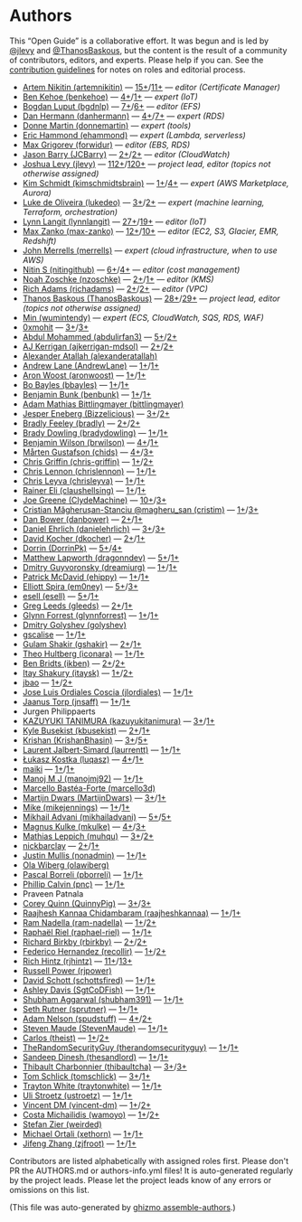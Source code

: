 # Authors

This “Open Guide” is a collaborative effort.
It was begun and is led by [@jlevy](https://github.com/jlevy) and [@ThanosBaskous](https://github.com/ThanosBaskous),
but the content is the result of a community of contributors, editors, and experts.
Please help if you can. See the [contribution guidelines](CONTRIBUTING.md) for notes on roles and editorial process.


* [Artem Nikitin (artemnikitin)](https://github.com/artemnikitin) — [15+](https://github.com/open-guides/og-aws/commits?author=artemnikitin)/[11+](https://github.com/open-guides/og-aws/issues?q=author%3Aartemnikitin) — _editor (Certificate Manager)_
* [Ben Kehoe (benkehoe)](https://github.com/benkehoe) — [4+](https://github.com/open-guides/og-aws/commits?author=benkehoe)/[1+](https://github.com/open-guides/og-aws/issues?q=author%3Abenkehoe) — _expert (IoT)_
* [Bogdan Luput (bgdnlp)](https://github.com/bgdnlp) — [7+](https://github.com/open-guides/og-aws/commits?author=bgdnlp)/[6+](https://github.com/open-guides/og-aws/issues?q=author%3Abgdnlp) — _editor (EFS)_
* [Dan Hermann (danhermann)](https://github.com/danhermann) — [4+](https://github.com/open-guides/og-aws/commits?author=danhermann)/[7+](https://github.com/open-guides/og-aws/issues?q=author%3Adanhermann) — _expert (RDS)_
* [Donne Martin (donnemartin)](https://github.com/donnemartin) — _expert (tools)_
* [Eric Hammond (ehammond)](https://github.com/ehammond) — _expert (Lambda, serverless)_
* [Max Grigorev (forwidur)](https://github.com/forwidur) — _editor (EBS, RDS)_
* [Jason Barry (JCBarry)](https://github.com/JCBarry) — [2+](https://github.com/open-guides/og-aws/commits?author=JCBarry)/[2+](https://github.com/open-guides/og-aws/issues?q=author%3AJCBarry) — _editor (CloudWatch)_
* [Joshua Levy (jlevy)](https://github.com/jlevy) — [112+](https://github.com/open-guides/og-aws/commits?author=jlevy)/[120+](https://github.com/open-guides/og-aws/issues?q=author%3Ajlevy) — _project lead, editor (topics not otherwise assigned)_
* [Kim Schmidt (kimschmidtsbrain)](https://github.com/kimschmidtsbrain) — [1+](https://github.com/open-guides/og-aws/commits?author=kimschmidtsbrain)/[4+](https://github.com/open-guides/og-aws/issues?q=author%3Akimschmidtsbrain) — _expert (AWS Marketplace, Aurora)_
* [Luke de Oliveira (lukedeo)](https://github.com/lukedeo) — [3+](https://github.com/open-guides/og-aws/commits?author=lukedeo)/[2+](https://github.com/open-guides/og-aws/issues?q=author%3Alukedeo) — _expert (machine learning, Terraform, orchestration)_
* [Lynn Langit (lynnlangit)](https://github.com/lynnlangit) — [27+](https://github.com/open-guides/og-aws/commits?author=lynnlangit)/[19+](https://github.com/open-guides/og-aws/issues?q=author%3Alynnlangit) — _editor (IoT)_
* [Max Zanko (max-zanko)](https://github.com/max-zanko) — [12+](https://github.com/open-guides/og-aws/commits?author=max-zanko)/[10+](https://github.com/open-guides/og-aws/issues?q=author%3Amax-zanko) — _editor (EC2, S3, Glacier, EMR, Redshift)_
* [John Merrells (merrells)](https://github.com/merrells) — _expert (cloud infrastructure, when to use AWS)_
* [Nitin S (nitingithub)](https://github.com/nitingithub) — [6+](https://github.com/open-guides/og-aws/commits?author=nitingithub)/[4+](https://github.com/open-guides/og-aws/issues?q=author%3Anitingithub) — _editor (cost management)_
* [Noah Zoschke (nzoschke)](https://github.com/nzoschke) — [2+](https://github.com/open-guides/og-aws/commits?author=nzoschke)/[1+](https://github.com/open-guides/og-aws/issues?q=author%3Anzoschke) — _editor (KMS)_
* [Rich Adams (richadams)](https://github.com/richadams) — [2+](https://github.com/open-guides/og-aws/commits?author=richadams)/[2+](https://github.com/open-guides/og-aws/issues?q=author%3Arichadams) — _editor (VPC)_
* [Thanos Baskous (ThanosBaskous)](https://github.com/ThanosBaskous) — [28+](https://github.com/open-guides/og-aws/commits?author=ThanosBaskous)/[29+](https://github.com/open-guides/og-aws/issues?q=author%3AThanosBaskous) — _project lead, editor (topics not otherwise assigned)_
* [Min (wumintendy)](https://github.com/wumintendy) — _expert (ECS, CloudWatch, SQS, RDS, WAF)_
* [0xmohit](https://github.com/0xmohit) — [3+](https://github.com/open-guides/og-aws/commits?author=0xmohit)/[3+](https://github.com/open-guides/og-aws/issues?q=author%3A0xmohit)
* [Abdul Mohammed (abdulirfan3)](https://github.com/abdulirfan3) — [5+](https://github.com/open-guides/og-aws/commits?author=abdulirfan3)/[2+](https://github.com/open-guides/og-aws/issues?q=author%3Aabdulirfan3)
* [AJ Kerrigan (ajkerrigan-mdsol)](https://github.com/ajkerrigan-mdsol) — [2+](https://github.com/open-guides/og-aws/commits?author=ajkerrigan-mdsol)/[2+](https://github.com/open-guides/og-aws/issues?q=author%3Aajkerrigan-mdsol)
* [Alexander Atallah (alexanderatallah)](https://github.com/alexanderatallah)
* [Andrew Lane (AndrewLane)](https://github.com/AndrewLane) — [1+](https://github.com/open-guides/og-aws/commits?author=AndrewLane)/[1+](https://github.com/open-guides/og-aws/issues?q=author%3AAndrewLane)
* [Aron Woost (aronwoost)](https://github.com/aronwoost) — [1+](https://github.com/open-guides/og-aws/commits?author=aronwoost)/[1+](https://github.com/open-guides/og-aws/issues?q=author%3Aaronwoost)
* [Bo Bayles (bbayles)](https://github.com/bbayles) — [1+](https://github.com/open-guides/og-aws/commits?author=bbayles)/[1+](https://github.com/open-guides/og-aws/issues?q=author%3Abbayles)
* [Benjamin Bunk (benbunk)](https://github.com/benbunk) — [1+](https://github.com/open-guides/og-aws/commits?author=benbunk)/[1+](https://github.com/open-guides/og-aws/issues?q=author%3Abenbunk)
* [Adam Mathias Bittlingmayer (bittlingmayer)](https://github.com/bittlingmayer)
* [Jesper Eneberg (Bizzelicious)](https://github.com/Bizzelicious) — [3+](https://github.com/open-guides/og-aws/commits?author=Bizzelicious)/[2+](https://github.com/open-guides/og-aws/issues?q=author%3ABizzelicious)
* [Bradly Feeley (bradly)](https://github.com/bradly) — [2+](https://github.com/open-guides/og-aws/commits?author=bradly)/[2+](https://github.com/open-guides/og-aws/issues?q=author%3Abradly)
* [Brady Dowling (bradydowling)](https://github.com/bradydowling) — [1+](https://github.com/open-guides/og-aws/commits?author=bradydowling)/[1+](https://github.com/open-guides/og-aws/issues?q=author%3Abradydowling)
* [Benjamin Wilson (brwilson)](https://github.com/brwilson) — [4+](https://github.com/open-guides/og-aws/commits?author=brwilson)/[1+](https://github.com/open-guides/og-aws/issues?q=author%3Abrwilson)
* [Mårten Gustafson (chids)](https://github.com/chids) — [4+](https://github.com/open-guides/og-aws/commits?author=chids)/[3+](https://github.com/open-guides/og-aws/issues?q=author%3Achids)
* [Chris Griffin (chris-griffin)](https://github.com/chris-griffin) — [1+](https://github.com/open-guides/og-aws/commits?author=chris-griffin)/[2+](https://github.com/open-guides/og-aws/issues?q=author%3Achris-griffin)
* [Chris Lennon (chrislennon)](https://github.com/chrislennon) — [1+](https://github.com/open-guides/og-aws/commits?author=chrislennon)/[1+](https://github.com/open-guides/og-aws/issues?q=author%3Achrislennon)
* [Chris Leyva (chrisleyva)](https://github.com/chrisleyva) — [1+](https://github.com/open-guides/og-aws/commits?author=chrisleyva)/[1+](https://github.com/open-guides/og-aws/issues?q=author%3Achrisleyva)
* [Rainer Eli (claushellsing)](https://github.com/claushellsing) — [1+](https://github.com/open-guides/og-aws/commits?author=claushellsing)/[1+](https://github.com/open-guides/og-aws/issues?q=author%3Aclaushellsing)
* [Joe Greene (ClydeMachine)](https://github.com/ClydeMachine) — [10+](https://github.com/open-guides/og-aws/commits?author=ClydeMachine)/[3+](https://github.com/open-guides/og-aws/issues?q=author%3AClydeMachine)
* [Cristian Măgherușan-Stanciu @magheru_san (cristim)](https://github.com/cristim) — [1+](https://github.com/open-guides/og-aws/commits?author=cristim)/[3+](https://github.com/open-guides/og-aws/issues?q=author%3Acristim)
* [Dan Bower (danbower)](https://github.com/danbower) — [2+](https://github.com/open-guides/og-aws/commits?author=danbower)/[1+](https://github.com/open-guides/og-aws/issues?q=author%3Adanbower)
* [Daniel Ehrlich (danielehrlich)](https://github.com/danielehrlich) — [3+](https://github.com/open-guides/og-aws/commits?author=danielehrlich)/[3+](https://github.com/open-guides/og-aws/issues?q=author%3Adanielehrlich)
* [David Kocher (dkocher)](https://github.com/dkocher) — [2+](https://github.com/open-guides/og-aws/commits?author=dkocher)/[1+](https://github.com/open-guides/og-aws/issues?q=author%3Adkocher)
* [Dorrin (DorrinPk)](https://github.com/DorrinPk) — [5+](https://github.com/open-guides/og-aws/commits?author=DorrinPk)/[4+](https://github.com/open-guides/og-aws/issues?q=author%3ADorrinPk)
* [Matthew Lapworth (dragonndev)](https://github.com/dragonndev) — [5+](https://github.com/open-guides/og-aws/commits?author=dragonndev)/[1+](https://github.com/open-guides/og-aws/issues?q=author%3Adragonndev)
* [Dmitry Guyvoronsky (dreamiurg)](https://github.com/dreamiurg) — [1+](https://github.com/open-guides/og-aws/commits?author=dreamiurg)/[1+](https://github.com/open-guides/og-aws/issues?q=author%3Adreamiurg)
* [Patrick McDavid (ehippy)](https://github.com/ehippy) — [1+](https://github.com/open-guides/og-aws/commits?author=ehippy)/[1+](https://github.com/open-guides/og-aws/issues?q=author%3Aehippy)
* [Elliott Spira (em0ney)](https://github.com/em0ney) — [5+](https://github.com/open-guides/og-aws/commits?author=em0ney)/[3+](https://github.com/open-guides/og-aws/issues?q=author%3Aem0ney)
* [esell (esell)](https://github.com/esell) — [5+](https://github.com/open-guides/og-aws/commits?author=esell)/[1+](https://github.com/open-guides/og-aws/issues?q=author%3Aesell)
* [Greg Leeds (gleeds)](https://github.com/gleeds) — [2+](https://github.com/open-guides/og-aws/commits?author=gleeds)/[1+](https://github.com/open-guides/og-aws/issues?q=author%3Agleeds)
* [Glynn Forrest (glynnforrest)](https://github.com/glynnforrest) — [1+](https://github.com/open-guides/og-aws/commits?author=glynnforrest)/[1+](https://github.com/open-guides/og-aws/issues?q=author%3Aglynnforrest)
* [Dmitry Golyshev (golyshev)](https://github.com/golyshev)
* [gscalise](https://github.com/gscalise) — [1+](https://github.com/open-guides/og-aws/commits?author=gscalise)/[1+](https://github.com/open-guides/og-aws/issues?q=author%3Agscalise)
* [Gulam Shakir (gshakir)](https://github.com/gshakir) — [2+](https://github.com/open-guides/og-aws/commits?author=gshakir)/[1+](https://github.com/open-guides/og-aws/issues?q=author%3Agshakir)
* [Theo Hultberg (iconara)](https://github.com/iconara) — [1+](https://github.com/open-guides/og-aws/commits?author=iconara)/[1+](https://github.com/open-guides/og-aws/issues?q=author%3Aiconara)
* [Ben Bridts (ikben)](https://github.com/ikben) — [2+](https://github.com/open-guides/og-aws/commits?author=ikben)/[2+](https://github.com/open-guides/og-aws/issues?q=author%3Aikben)
* [Itay Shakury (itaysk)](https://github.com/itaysk) — [1+](https://github.com/open-guides/og-aws/commits?author=itaysk)/[2+](https://github.com/open-guides/og-aws/issues?q=author%3Aitaysk)
* [jbao](https://github.com/jbao) — [1+](https://github.com/open-guides/og-aws/commits?author=jbao)/[2+](https://github.com/open-guides/og-aws/issues?q=author%3Ajbao)
* [Jose Luis Ordiales Coscia (jlordiales)](https://github.com/jlordiales) — [1+](https://github.com/open-guides/og-aws/commits?author=jlordiales)/[1+](https://github.com/open-guides/og-aws/issues?q=author%3Ajlordiales)
* [Jaanus Torp (jnsaff)](https://github.com/jnsaff) — [1+](https://github.com/open-guides/og-aws/commits?author=jnsaff)/[1+](https://github.com/open-guides/og-aws/issues?q=author%3Ajnsaff)
* Jurgen Philippaerts
* [KAZUYUKI TANIMURA (kazuyukitanimura)](https://github.com/kazuyukitanimura) — [3+](https://github.com/open-guides/og-aws/commits?author=kazuyukitanimura)/[1+](https://github.com/open-guides/og-aws/issues?q=author%3Akazuyukitanimura)
* [Kyle Busekist (kbusekist)](https://github.com/kbusekist) — [2+](https://github.com/open-guides/og-aws/commits?author=kbusekist)/[1+](https://github.com/open-guides/og-aws/issues?q=author%3Akbusekist)
* [Krishan (KrishanBhasin)](https://github.com/KrishanBhasin) — [3+](https://github.com/open-guides/og-aws/commits?author=KrishanBhasin)/[5+](https://github.com/open-guides/og-aws/issues?q=author%3AKrishanBhasin)
* [Laurent Jalbert-Simard (laurrentt)](https://github.com/laurrentt) — [1+](https://github.com/open-guides/og-aws/commits?author=laurrentt)/[1+](https://github.com/open-guides/og-aws/issues?q=author%3Alaurrentt)
* [Łukasz Kostka (luqasz)](https://github.com/luqasz) — [4+](https://github.com/open-guides/og-aws/commits?author=luqasz)/[1+](https://github.com/open-guides/og-aws/issues?q=author%3Aluqasz)
* [maiki](https://github.com/maiki) — [1+](https://github.com/open-guides/og-aws/commits?author=maiki)/[1+](https://github.com/open-guides/og-aws/issues?q=author%3Amaiki)
* [Manoj M J (manojmj92)](https://github.com/manojmj92) — [1+](https://github.com/open-guides/og-aws/commits?author=manojmj92)/[1+](https://github.com/open-guides/og-aws/issues?q=author%3Amanojmj92)
* [Marcello Bastéa-Forte (marcello3d)](https://github.com/marcello3d)
* [Martijn Dwars (MartijnDwars)](https://github.com/MartijnDwars) — [3+](https://github.com/open-guides/og-aws/commits?author=MartijnDwars)/[1+](https://github.com/open-guides/og-aws/issues?q=author%3AMartijnDwars)
* [Mike  (mikejennings)](https://github.com/mikejennings) — [1+](https://github.com/open-guides/og-aws/commits?author=mikejennings)/[1+](https://github.com/open-guides/og-aws/issues?q=author%3Amikejennings)
* [Mikhail Advani (mikhailadvani)](https://github.com/mikhailadvani) — [5+](https://github.com/open-guides/og-aws/commits?author=mikhailadvani)/[5+](https://github.com/open-guides/og-aws/issues?q=author%3Amikhailadvani)
* [Magnus Kulke (mkulke)](https://github.com/mkulke) — [4+](https://github.com/open-guides/og-aws/commits?author=mkulke)/[3+](https://github.com/open-guides/og-aws/issues?q=author%3Amkulke)
* [Mathias Leppich (muhqu)](https://github.com/muhqu) — [3+](https://github.com/open-guides/og-aws/commits?author=muhqu)/[2+](https://github.com/open-guides/og-aws/issues?q=author%3Amuhqu)
* [nickbarclay](https://github.com/nickbarclay) — [2+](https://github.com/open-guides/og-aws/commits?author=nickbarclay)/[1+](https://github.com/open-guides/og-aws/issues?q=author%3Anickbarclay)
* [Justin Mullis (nonadmin)](https://github.com/nonadmin) — [1+](https://github.com/open-guides/og-aws/commits?author=nonadmin)/[1+](https://github.com/open-guides/og-aws/issues?q=author%3Anonadmin)
* [Ola Wiberg (olawiberg)](https://github.com/olawiberg)
* [Pascal Borreli (pborreli)](https://github.com/pborreli) — [1+](https://github.com/open-guides/og-aws/commits?author=pborreli)/[1+](https://github.com/open-guides/og-aws/issues?q=author%3Apborreli)
* [Phillip Calvin (pnc)](https://github.com/pnc) — [1+](https://github.com/open-guides/og-aws/commits?author=pnc)/[1+](https://github.com/open-guides/og-aws/issues?q=author%3Apnc)
* Praveen Patnala
* [Corey Quinn (QuinnyPig)](https://github.com/QuinnyPig) — [3+](https://github.com/open-guides/og-aws/commits?author=QuinnyPig)/[3+](https://github.com/open-guides/og-aws/issues?q=author%3AQuinnyPig)
* [Raajhesh Kannaa Chidambaram (raajheshkannaa)](https://github.com/raajheshkannaa) — [1+](https://github.com/open-guides/og-aws/commits?author=raajheshkannaa)/[1+](https://github.com/open-guides/og-aws/issues?q=author%3Araajheshkannaa)
* [Ram Nadella (ram-nadella)](https://github.com/ram-nadella) — [1+](https://github.com/open-guides/og-aws/commits?author=ram-nadella)/[2+](https://github.com/open-guides/og-aws/issues?q=author%3Aram-nadella)
* [Raphaël Riel (raphael-riel)](https://github.com/raphael-riel) — [1+](https://github.com/open-guides/og-aws/commits?author=raphael-riel)/[1+](https://github.com/open-guides/og-aws/issues?q=author%3Araphael-riel)
* [Richard Birkby (rbirkby)](https://github.com/rbirkby) — [2+](https://github.com/open-guides/og-aws/commits?author=rbirkby)/[2+](https://github.com/open-guides/og-aws/issues?q=author%3Arbirkby)
* [Federico Hernandez (recollir)](https://github.com/recollir) — [1+](https://github.com/open-guides/og-aws/commits?author=recollir)/[2+](https://github.com/open-guides/og-aws/issues?q=author%3Arecollir)
* [Rich Hintz (rjhintz)](https://github.com/rjhintz) — [11+](https://github.com/open-guides/og-aws/commits?author=rjhintz)/[13+](https://github.com/open-guides/og-aws/issues?q=author%3Arjhintz)
* [Russell Power (rjpower)](https://github.com/rjpower)
* [David Schott (schottsfired)](https://github.com/schottsfired) — [1+](https://github.com/open-guides/og-aws/commits?author=schottsfired)/[1+](https://github.com/open-guides/og-aws/issues?q=author%3Aschottsfired)
* [Ashley Davis (SgtCoDFish)](https://github.com/SgtCoDFish) — [1+](https://github.com/open-guides/og-aws/commits?author=SgtCoDFish)/[1+](https://github.com/open-guides/og-aws/issues?q=author%3ASgtCoDFish)
* [Shubham Aggarwal (shubham391)](https://github.com/shubham391) — [1+](https://github.com/open-guides/og-aws/commits?author=shubham391)/[1+](https://github.com/open-guides/og-aws/issues?q=author%3Ashubham391)
* [Seth Rutner (sprutner)](https://github.com/sprutner) — [1+](https://github.com/open-guides/og-aws/commits?author=sprutner)/[1+](https://github.com/open-guides/og-aws/issues?q=author%3Asprutner)
* [Adam Nelson (spudstuff)](https://github.com/spudstuff) — [4+](https://github.com/open-guides/og-aws/commits?author=spudstuff)/[2+](https://github.com/open-guides/og-aws/issues?q=author%3Aspudstuff)
* [Steven Maude (StevenMaude)](https://github.com/StevenMaude) — [1+](https://github.com/open-guides/og-aws/commits?author=StevenMaude)/[1+](https://github.com/open-guides/og-aws/issues?q=author%3AStevenMaude)
* [Carlos (theist)](https://github.com/theist) — [1+](https://github.com/open-guides/og-aws/commits?author=theist)/[2+](https://github.com/open-guides/og-aws/issues?q=author%3Atheist)
* [TheRandomSecurityGuy (therandomsecurityguy)](https://github.com/therandomsecurityguy) — [1+](https://github.com/open-guides/og-aws/commits?author=therandomsecurityguy)/[1+](https://github.com/open-guides/og-aws/issues?q=author%3Atherandomsecurityguy)
* [Sandeep Dinesh (thesandlord)](https://github.com/thesandlord) — [1+](https://github.com/open-guides/og-aws/commits?author=thesandlord)/[1+](https://github.com/open-guides/og-aws/issues?q=author%3Athesandlord)
* [Thibault Charbonnier (thibaultcha)](https://github.com/thibaultcha) — [3+](https://github.com/open-guides/og-aws/commits?author=thibaultcha)/[3+](https://github.com/open-guides/og-aws/issues?q=author%3Athibaultcha)
* [Tom Schlick (tomschlick)](https://github.com/tomschlick) — [3+](https://github.com/open-guides/og-aws/commits?author=tomschlick)/[1+](https://github.com/open-guides/og-aws/issues?q=author%3Atomschlick)
* [Trayton White (traytonwhite)](https://github.com/traytonwhite) — [1+](https://github.com/open-guides/og-aws/commits?author=traytonwhite)/[1+](https://github.com/open-guides/og-aws/issues?q=author%3Atraytonwhite)
* [Uli Stroetz (ustroetz)](https://github.com/ustroetz) — [1+](https://github.com/open-guides/og-aws/commits?author=ustroetz)/[1+](https://github.com/open-guides/og-aws/issues?q=author%3Austroetz)
* [Vincent DM (vincent-dm)](https://github.com/vincent-dm) — [1+](https://github.com/open-guides/og-aws/commits?author=vincent-dm)/[2+](https://github.com/open-guides/og-aws/issues?q=author%3Avincent-dm)
* [Costa Michailidis (wamoyo)](https://github.com/wamoyo) — [1+](https://github.com/open-guides/og-aws/commits?author=wamoyo)/[2+](https://github.com/open-guides/og-aws/issues?q=author%3Awamoyo)
* [Stefan Zier (weirded)](https://github.com/weirded)
* [Michael Ortali (xethorn)](https://github.com/xethorn) — [1+](https://github.com/open-guides/og-aws/commits?author=xethorn)/[1+](https://github.com/open-guides/og-aws/issues?q=author%3Axethorn)
* [Jifeng Zhang (zjfroot)](https://github.com/zjfroot) — [1+](https://github.com/open-guides/og-aws/commits?author=zjfroot)/[1+](https://github.com/open-guides/og-aws/issues?q=author%3Azjfroot)

Contributors are listed alphabetically with assigned roles first.
Please don't PR the AUTHORS.md or authors-info.yml files! It is auto-generated regularly by the project leads.
Please let the project leads know of any errors or omissions on this list.



(This file was auto-generated by [ghizmo assemble-authors](https://github.com/jlevy/ghizmo).)
